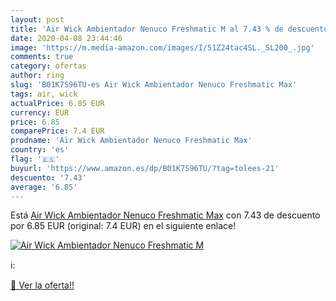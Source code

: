 ```yaml
---
layout: post
title: 'Air Wick Ambientador Nenuco Freshmatic M al 7.43 % de descuento'
date: 2020-04-08 23:44:46
image: 'https://m.media-amazon.com/images/I/51Z24tac4SL._SL200_.jpg'
comments: true
category: ofertas
author: ring
slug: 'B01K7S96TU-es Air Wick Ambientador Nenuco Freshmatic Max'
tags: air, wick
actualPrice: 6.85 EUR
currency: EUR
price: 6.85
comparePrice: 7.4 EUR
prodname: 'Air Wick Ambientador Nenuco Freshmatic Max'
country: 'es'
flag: '🇪🇸'
buyurl: 'https://www.amazon.es/dp/B01K7S96TU/?tag=tolees-21'
descuento: '7.43'
average: '6.85'
---
```


Está [Air Wick Ambientador Nenuco Freshmatic Max](https://www.amazon.es/dp/B01K7S96TU/?tag=tolees-21) con 7.43 de descuento por 6.85 EUR (original: 7.4 EUR) en el siguiente enlace!

[![Air Wick Ambientador Nenuco Freshmatic M](https://m.media-amazon.com/images/I/51Z24tac4SL._SL200_.jpg)](https://www.amazon.es/dp/B01K7S96TU/?tag=tolees-21)

ℹ️:


[🛒 Ver la oferta!!](https://www.amazon.es/dp/B01K7S96TU/?tag=tolees-21)
